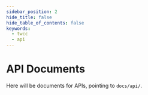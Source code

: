 ```yaml
---
sidebar_position: 2
hide_title: false
hide_table_of_contents: false
keywords:
  - twcc
  - api
---
```


# API Documents


Here will be documents for APIs, pointing to `docs/api/`.